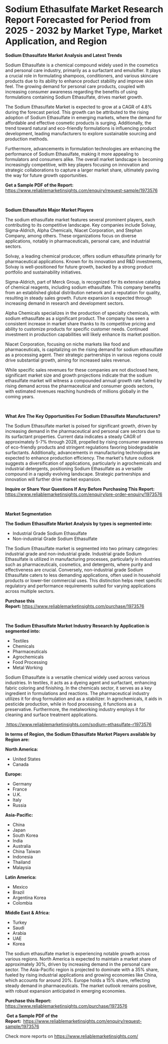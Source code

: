 <p><h1>Sodium Ethasulfate Market Research Report Forecasted for Period from 2025 -  2032 by Market Type, Market Application, and Region</h1></p><p><strong>Sodium Ethasulfate Market Analysis and Latest Trends</strong></p>
<p><p>Sodium Ethasulfate is a chemical compound widely used in the cosmetics and personal care industry, primarily as a surfactant and emulsifier. It plays a crucial role in formulating shampoos, conditioners, and various skincare products due to its ability to enhance product stability and improve skin feel. The growing demand for personal care products, coupled with increasing consumer awareness regarding the benefits of using formulations containing Sodium Ethasulfate, drives market growth.</p><p>The Sodium Ethasulfate Market is expected to grow at a CAGR of 4.8% during the forecast period. This growth can be attributed to the rising adoption of Sodium Ethasulfate in emerging markets, where the demand for affordable and effective cosmetic products is surging. Additionally, the trend toward natural and eco-friendly formulations is influencing product development, leading manufacturers to explore sustainable sourcing and production methods.</p><p>Furthermore, advancements in formulation technologies are enhancing the performance of Sodium Ethasulfate, making it more appealing to formulators and consumers alike. The overall market landscape is becoming increasingly competitive, with key players focusing on innovation and strategic collaborations to capture a larger market share, ultimately paving the way for future growth opportunities.</p></p>
<p><strong>Get a Sample PDF of the Report:&nbsp;</strong> <a href="https://www.reliablemarketinsights.com/enquiry/request-sample/1973576?utm_campaign=3264&utm_medium=2&utm_source=Github&utm_content=ia&utm_term=03042025&utm_id=sodium-ethasulfate">https://www.reliablemarketinsights.com/enquiry/request-sample/1973576</a></p>
<p>&nbsp;</p>
<p><strong>Sodium Ethasulfate Major Market Players</strong></p>
<p><p>The sodium ethasulfate market features several prominent players, each contributing to its competitive landscape. Key companies include Solvay, Sigma-Aldrich, Alpha Chemicals, Niacet Corporation, and Stephan Company, among others. These organizations focus on diverse applications, notably in pharmaceuticals, personal care, and industrial sectors.</p><p>Solvay, a leading chemical producer, offers sodium ethasulfate primarily for pharmaceutical applications. Known for its innovation and R&D investments, Solvay is well-positioned for future growth, backed by a strong product portfolio and sustainability initiatives.</p><p>Sigma-Aldrich, part of Merck Group, is recognized for its extensive catalog of chemical reagents, including sodium ethasulfate. This company benefits from an established global distribution network and a reputation for quality, resulting in steady sales growth. Future expansion is expected through increasing demand in research and development sectors.</p><p>Alpha Chemicals specializes in the production of specialty chemicals, with sodium ethasulfate as a significant product. The company has seen a consistent increase in market share thanks to its competitive pricing and ability to customize products for specific customer needs. Continued investment in production capabilities will likely enhance its market position.</p><p>Niacet Corporation, focusing on niche markets like food and pharmaceuticals, is capitalizing on the rising demand for sodium ethasulfate as a processing agent. Their strategic partnerships in various regions could drive substantial growth, aiming for increased sales revenue.</p><p>While specific sales revenues for these companies are not disclosed here, significant market size and growth projections indicate that the sodium ethasulfate market will witness a compounded annual growth rate fueled by rising demand across the pharmaceutical and consumer goods sectors, with estimated revenues reaching hundreds of millions globally in the coming years.</p></p>
<p>&nbsp;</p>
<p><strong>What Are The Key Opportunities For Sodium Ethasulfate Manufacturers?</strong></p>
<p><p>The Sodium Ethasulfate market is poised for significant growth, driven by increasing demand in the pharmaceutical and personal care sectors due to its surfactant properties. Current data indicates a steady CAGR of approximately 5-7% through 2028, propelled by rising consumer awareness of eco-friendly products and stringent regulations favoring biodegradable surfactants. Additionally, advancements in manufacturing technologies are expected to enhance production efficiency. The market's future outlook suggests a diversification of applications, particularly in agrochemicals and industrial detergents, positioning Sodium Ethasulfate as a versatile compound in a rapidly evolving landscape. Strategic partnerships and innovation will further drive market expansion.</p></p>
<p><strong>Inquire or Share Your Questions If Any Before Purchasing This Report:</strong> <a href="https://www.reliablemarketinsights.com/enquiry/pre-order-enquiry/1973576?utm_campaign=3264&utm_medium=2&utm_source=Github&utm_content=ia&utm_term=03042025&utm_id=sodium-ethasulfate">https://www.reliablemarketinsights.com/enquiry/pre-order-enquiry/1973576</a></p>
<p>&nbsp;</p>
<p><strong>Market Segmentation</strong></p>
<p><strong>The Sodium Ethasulfate Market Analysis by types is segmented into:</strong></p>
<p><ul><li>Industrial Grade Sodium Ethasulfate</li><li>Non-industrial Grade Sodium Ethasulfate</li></ul></p>
<p><p>The Sodium Ethasulfate market is segmented into two primary categories: industrial grade and non-industrial grade. Industrial grade Sodium Ethasulfate is utilized in manufacturing processes, particularly in industries such as pharmaceuticals, cosmetics, and detergents, where purity and effectiveness are crucial. Conversely, non-industrial grade Sodium Ethasulfate caters to less demanding applications, often used in household products or lower-tier commercial uses. This distinction helps meet specific regulatory and performance requirements suited for varying applications across multiple sectors.</p></p>
<p><strong>Purchase this Report:&nbsp;</strong><a href="https://www.reliablemarketinsights.com/purchase/1973576?utm_campaign=3264&utm_medium=2&utm_source=Github&utm_content=ia&utm_term=03042025&utm_id=sodium-ethasulfate">https://www.reliablemarketinsights.com/purchase/1973576</a></p>
<p>&nbsp;</p>
<p><strong>The Sodium Ethasulfate Market Industry Research by Application is segmented into:</strong></p>
<p><ul><li>Textiles</li><li>Chemicals</li><li>Pharmaceuticals</li><li>Agrochemicals</li><li>Food Processing</li><li>Metal Working</li></ul></p>
<p><p>Sodium Ethasulfate is a versatile chemical widely used across various industries. In textiles, it acts as a dyeing agent and surfactant, enhancing fabric coloring and finishing. In the chemicals sector, it serves as a key ingredient in formulations and reactions. The pharmaceutical industry utilizes it for drug formulation and as a stabilizer. In agrochemicals, it aids in pesticide production, while in food processing, it functions as a preservative. Furthermore, the metalworking industry employs it for cleaning and surface treatment applications.</p></p>
<p><a href="https://www.reliablemarketinsights.com/sodium-ethasulfate-r1973576?utm_campaign=3264&utm_medium=2&utm_source=Github&utm_content=ia&utm_term=03042025&utm_id=sodium-ethasulfate">&nbsp;https://www.reliablemarketinsights.com/sodium-ethasulfate-r1973576</a></p>
<p><strong>In terms of Region, the Sodium Ethasulfate Market Players available by Region are:</strong></p>
<p>
    <p> <strong> North America: </strong>
        <ul>
            <li>United States</li>
            <li>Canada</li>
        </ul>
        </p> 
    <p> <strong> Europe: </strong>
        <ul>
            <li>Germany</li>
            <li>France</li>
            <li>U.K.</li>
            <li>Italy</li>
            <li>Russia</li>
        </ul>
        </p> 
    <p> <strong> Asia-Pacific: </strong>
        <ul>
            <li>China</li>
            <li>Japan</li>
            <li>South Korea</li>
            <li>India</li>
            <li>Australia</li>
            <li>China Taiwan</li>
            <li>Indonesia</li>
            <li>Thailand</li>
            <li>Malaysia</li>
        </ul>
        </p> 
    <p> <strong> Latin America: </strong>
        <ul>
            <li>Mexico</li>
            <li>Brazil</li>
            <li>Argentina Korea</li>
            <li>Colombia</li>
        </ul>
        </p> 
    <p> <strong> Middle East & Africa: </strong>
        <ul>
            <li>Turkey</li>
            <li>Saudi</li>
            <li>Arabia</li>
            <li>UAE</li>
            <li>Korea</li>
        </ul>
    </p>
    </p>
<p><p>The sodium ethasulfate market is experiencing notable growth across various regions. North America is expected to maintain a market share of approximately 30%, driven by increasing demand in the personal care sector. The Asia-Pacific region is projected to dominate with a 35% share, fueled by rising industrial applications and growing economies like China, which accounts for around 20%. Europe holds a 15% share, reflecting steady demand in pharmaceuticals. The market outlook remains positive, with robust expansion anticipated in emerging economies.</p></p>
<p><strong>Purchase this Report: </strong><a href="https://www.reliablemarketinsights.com/purchase/1973576?utm_campaign=3264&utm_medium=2&utm_source=Github&utm_content=ia&utm_term=03042025&utm_id=sodium-ethasulfate">https://www.reliablemarketinsights.com/purchase/1973576</a></p>
<p>&nbsp;<strong>Get a Sample PDF of the Report:&nbsp;&nbsp;</strong><a href="https://www.reliablemarketinsights.com/enquiry/request-sample/1973576?utm_campaign=3264&utm_medium=2&utm_source=Github&utm_content=ia&utm_term=03042025&utm_id=sodium-ethasulfate">https://www.reliablemarketinsights.com/enquiry/request-sample/1973576</a></p>
<p><strong></strong></p>
<p>Check more reports on <a href="https://www.reliablemarketinsights.com/?utm_campaign=3264&utm_medium=2&utm_source=Github&utm_content=ia&utm_term=03042025&utm_id=sodium-ethasulfate">https://www.reliablemarketinsights.com/</a></p>